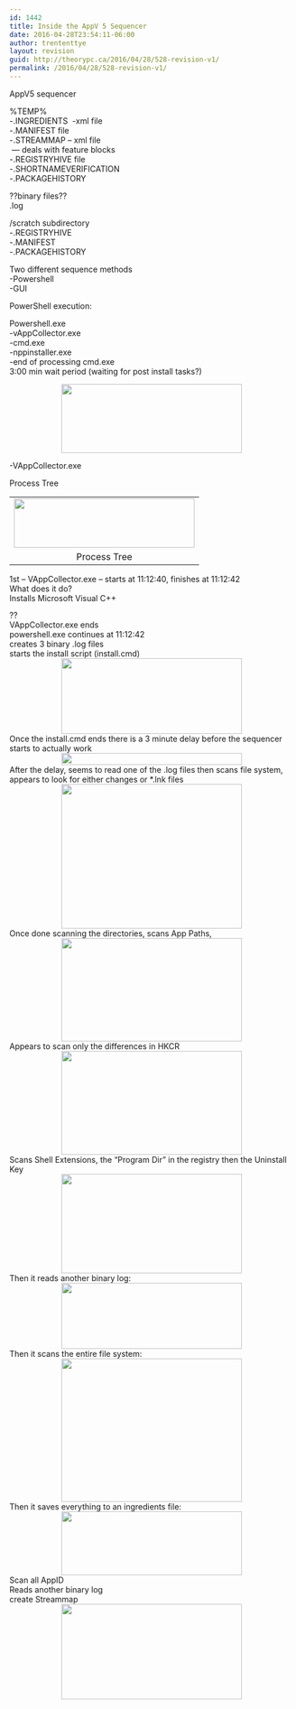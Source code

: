 ```yaml
---
id: 1442
title: Inside the AppV 5 Sequencer
date: 2016-04-28T23:54:11-06:00
author: trententtye
layout: revision
guid: http://theorypc.ca/2016/04/28/528-revision-v1/
permalink: /2016/04/28/528-revision-v1/
---
```

AppV5 sequencer

%TEMP%  
-.INGREDIENTS &nbsp;-xml file  
-.MANIFEST file  
-.STREAMMAP &#8211; xml file  
&nbsp;&#8212; deals with feature blocks  
-.REGISTRYHIVE file  
-.SHORTNAMEVERIFICATION  
-.PACKAGEHISTORY

??binary files??  
.log

/scratch subdirectory  
-.REGISTRYHIVE  
-.MANIFEST  
-.PACKAGEHISTORY

Two different sequence methods  
-Powershell  
-GUI

PowerShell execution:

Powershell.exe  
-vAppCollector.exe  
-cmd.exe  
-nppinstaller.exe  
-end of processing cmd.exe  
3:00 min wait period (waiting for post install tasks?)

<div style="clear: both; text-align: center;">
  <a href="http://theorypc.ca/wp-content/uploads/2016/03/Screen-2BShot-2B2016-02-29-2Bat-2B11.23.51-2BPM-1.png" style="margin-left: 1em; margin-right: 1em;"><img border="0" height="122" src="http://theorypc.ca/wp-content/uploads/2016/03/Screen-2BShot-2B2016-02-29-2Bat-2B11.23.51-2BPM-1-300x115.png" width="320" /></a>
</div>

-VAppCollector.exe

Process Tree

<table align="center" cellpadding="0" cellspacing="0" style="margin-left: auto; margin-right: auto; text-align: center;">
  <tr>
    <td style="text-align: center;">
      <a href="http://theorypc.ca/wp-content/uploads/2016/03/Screen-2BShot-2B2016-02-29-2Bat-2B11.32.17-2BPM-1.png" style="margin-left: auto; margin-right: auto;"><img border="0" height="87" src="http://theorypc.ca/wp-content/uploads/2016/03/Screen-2BShot-2B2016-02-29-2Bat-2B11.32.17-2BPM-1-300x81.png" width="320" /></a>
    </td>
  </tr>
  
  <tr>
    <td style="text-align: center;">
      Process Tree
    </td>
  </tr>
</table>

<div style="clear: both; text-align: center;">
</div>

<div style="clear: both; text-align: center;">
</div>

<div style="clear: both; text-align: center;">
</div>

<div style="clear: both; text-align: left;">
  1st &#8211; VAppCollector.exe &#8211; starts at 11:12:40, finishes at 11:12:42
</div>

<div style="clear: both; text-align: left;">
  What does it do?
</div>

<div style="clear: both; text-align: left;">
  Installs Microsoft Visual C++&nbsp;
</div>

<div style="clear: both; text-align: center;">
  <a href="http://theorypc.ca/wp-content/uploads/2016/03/Screen-2BShot-2B2016-02-29-2Bat-2B11.41.58-2BPM-1.png" style="margin-left: 1em; margin-right: 1em;"><img border="0" height="13" src="http://theorypc.ca/wp-content/uploads/2016/03/Screen-2BShot-2B2016-02-29-2Bat-2B11.41.58-2BPM-1-300x13.png" width="320" /></a>
</div>

<div style="clear: both; text-align: left;">
  ??
</div>

<div style="clear: both; text-align: left;">
  VAppCollector.exe ends
</div>

<div style="clear: both; text-align: left;">
  powershell.exe continues at 11:12:42
</div>

<div style="clear: both; text-align: left;">
  creates 3 binary .log files
</div>

<div style="clear: both; text-align: left;">
  starts the install script (install.cmd)
</div>

<div style="clear: both; text-align: center;">
  <a href="http://theorypc.ca/wp-content/uploads/2016/03/Screen-2BShot-2B2016-03-01-2Bat-2B12.02.16-2BAM-1.png" style="margin-left: 1em; margin-right: 1em;"><img border="0" height="134" src="http://theorypc.ca/wp-content/uploads/2016/03/Screen-2BShot-2B2016-03-01-2Bat-2B12.02.16-2BAM-1-300x126.png" width="320" /></a>
</div>

<div style="clear: both; text-align: left;">
  Once the install.cmd ends there is a 3 minute delay before the sequencer starts to actually work
</div>

<div style="clear: both; text-align: left;">
</div>

<div style="clear: both; text-align: center;">
  <a href="http://theorypc.ca/wp-content/uploads/2016/03/Screen-2BShot-2B2016-03-01-2Bat-2B12.07.07-2BAM-1.png" style="margin-left: 1em; margin-right: 1em;"><img border="0" height="21" src="http://theorypc.ca/wp-content/uploads/2016/03/Screen-2BShot-2B2016-03-01-2Bat-2B12.07.07-2BAM-1-300x20.png" width="320" /></a>
</div>

<div style="clear: both; text-align: left;">
</div>

<div style="clear: both; text-align: left;">
</div>

<div style="clear: both; text-align: left;">
  After the delay, seems to read one of the .log files then scans file system, appears to look for either changes or *.lnk files
</div>

<div style="clear: both; text-align: left;">
</div>

<div style="clear: both; text-align: center;">
  <a href="http://theorypc.ca/wp-content/uploads/2016/03/Screen-2BShot-2B2016-03-01-2Bat-2B12.12.21-2BAM-1.png" style="margin-left: 1em; margin-right: 1em;"><img border="0" height="256" src="http://theorypc.ca/wp-content/uploads/2016/03/Screen-2BShot-2B2016-03-01-2Bat-2B12.12.21-2BAM-1-300x241.png" width="320" /></a>
</div>

<div style="clear: both; text-align: left;">
</div>

<div style="clear: both; text-align: left;">
</div>

<div style="clear: both; text-align: left;">
  Once done scanning the directories, scans App Paths,
</div>

<div style="clear: both; text-align: center;">
  <a href="http://theorypc.ca/wp-content/uploads/2016/03/Screen-2BShot-2B2016-03-01-2Bat-2B12.16.20-2BAM-1.png" style="margin-left: 1em; margin-right: 1em;"><img border="0" height="183" src="http://theorypc.ca/wp-content/uploads/2016/03/Screen-2BShot-2B2016-03-01-2Bat-2B12.16.20-2BAM-1-300x172.png" width="320" /></a>
</div>

<div style="clear: both; text-align: left;">
</div>

<div style="clear: both; text-align: left;">
  Appears to scan only the differences in HKCR
</div>

<div style="clear: both; text-align: center;">
  <a href="http://theorypc.ca/wp-content/uploads/2016/03/Screen-2BShot-2B2016-03-01-2Bat-2B12.20.21-2BAM-1.png" style="margin-left: 1em; margin-right: 1em;"><img border="0" height="184" src="http://theorypc.ca/wp-content/uploads/2016/03/Screen-2BShot-2B2016-03-01-2Bat-2B12.20.21-2BAM-1-300x173.png" width="320" /></a>
</div>

<div style="clear: both; text-align: left;">
</div>

<div style="clear: both; text-align: left;">
</div>

<div style="clear: both; text-align: left;">
  Scans Shell Extensions, the &#8220;Program Dir&#8221; in the registry then the Uninstall Key
</div>

<div style="clear: both; text-align: center;">
  <a href="http://theorypc.ca/wp-content/uploads/2016/03/Screen-2BShot-2B2016-03-01-2Bat-2B12.23.32-2BAM-1.png" style="margin-left: 1em; margin-right: 1em;"><img border="0" height="176" src="http://theorypc.ca/wp-content/uploads/2016/03/Screen-2BShot-2B2016-03-01-2Bat-2B12.23.32-2BAM-1-300x166.png" width="320" /></a>
</div>

<div style="clear: both; text-align: left;">
</div>

<div style="clear: both; text-align: left;">
</div>

<div style="clear: both; text-align: left;">
  Then it reads another binary log:
</div>

<div style="clear: both; text-align: center;">
  <a href="http://theorypc.ca/wp-content/uploads/2016/03/Screen-2BShot-2B2016-03-01-2Bat-2B12.26.01-2BAM-1.png" style="margin-left: 1em; margin-right: 1em;"><img border="0" height="117" src="http://theorypc.ca/wp-content/uploads/2016/03/Screen-2BShot-2B2016-03-01-2Bat-2B12.26.01-2BAM-1-300x110.png" width="320" /></a>
</div>

<div style="clear: both; text-align: left;">
</div>

<div style="clear: both; text-align: left;">
  Then it scans the entire file system:
</div>

<div style="clear: both; text-align: center;">
  <a href="http://theorypc.ca/wp-content/uploads/2016/03/Screen-2BShot-2B2016-03-01-2Bat-2B12.31.49-2BAM-1.png" style="margin-left: 1em; margin-right: 1em;"><img border="0" height="254" src="http://theorypc.ca/wp-content/uploads/2016/03/Screen-2BShot-2B2016-03-01-2Bat-2B12.31.49-2BAM-1-300x238.png" width="320" /></a>
</div>

<div style="clear: both; text-align: center;">
</div>

<div style="clear: both; text-align: center;">
</div>

<div style="clear: both; text-align: left;">
  Then it saves everything to an ingredients file:
</div>

<div style="clear: both; text-align: center;">
  <a href="http://theorypc.ca/wp-content/uploads/2016/03/Screen-2BShot-2B2016-03-01-2Bat-2B12.33.04-2BAM-1.png" style="margin-left: 1em; margin-right: 1em;"><img border="0" height="113" src="http://theorypc.ca/wp-content/uploads/2016/03/Screen-2BShot-2B2016-03-01-2Bat-2B12.33.04-2BAM-1-300x106.png" width="320" /></a>
</div>

<div style="clear: both; text-align: left;">
</div>

<div style="clear: both; text-align: left;">
</div>

<div style="clear: both; text-align: left;">
  Scan all AppID
</div>

<div style="clear: both; text-align: left;">
  Reads another binary log
</div>

<div style="clear: both; text-align: left;">
</div>

<div style="clear: both; text-align: left;">
  create Streammap
</div>

<div style="clear: both; text-align: center;">
  <a href="http://theorypc.ca/wp-content/uploads/2016/03/Screen-2BShot-2B2016-03-01-2Bat-2B12.36.37-2BAM-1.png" style="margin-left: 1em; margin-right: 1em;"><img border="0" height="169" src="http://theorypc.ca/wp-content/uploads/2016/03/Screen-2BShot-2B2016-03-01-2Bat-2B12.36.37-2BAM-1-300x159.png" width="320" /></a>
</div>

<div style="clear: both; text-align: left;">
</div>

<!-- AddThis Advanced Settings generic via filter on the_content -->

<!-- AddThis Share Buttons generic via filter on the_content -->